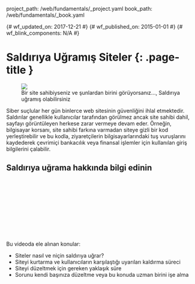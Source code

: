 project_path: /web/fundamentals/_project.yaml
book_path: /web/fundamentals/_book.yaml

{# wf_updated_on: 2017-12-21 #}
{# wf_published_on: 2015-01-01 #}
{# wf_blink_components: N/A #}

# Saldırıya Uğramış Siteler {: .page-title }

<figure class="attempt-right">
  <img src="images/hacked-examples.gif">
  <figcaption>
    Bir site sahibiyseniz ve şunlardan birini görüyorsanız..., Saldırıya uğramış olabilirsiniz
  </figcaption>
</figure>

Siber suçlular her gün binlerce web sitesinin güvenliğini ihlal etmektedir. Saldırılar genellikle kullanıcılar tarafından görülmez ancak site sahibi dahil, sayfayı görüntüleyen herkese zarar vermeye devam eder. Örneğin, bilgisayar korsanı, site sahibi farkına varmadan siteye gizli bir kod yerleştirebilir ve bu kodla, ziyaretçilerin bilgisayarlarındaki tuş vuruşlarını kaydederek çevrimiçi bankacılık veya finansal işlemler için kullanılan giriş bilgilerini çalabilir.


## Saldırıya uğrama hakkında bilgi edinin

<div class="video-wrapper">
  <iframe class="devsite-embedded-youtube-video" data-video-id="mbJvL61DOZg"
          data-autohide="1" data-showinfo="0" frameborder="0" allowfullscreen>
  </iframe>
</div>



Bu videoda ele alınan konular:

* Siteler nasıl ve niçin saldırıya uğrar?
* Siteyi kurtarma ve kullanıcıların karşılaştığı uyarıları kaldırma süreci
* Siteyi düzeltmek için gereken yaklaşık süre
* Sorunu kendi başınıza düzeltme veya bu konuda uzman birini işe alma
